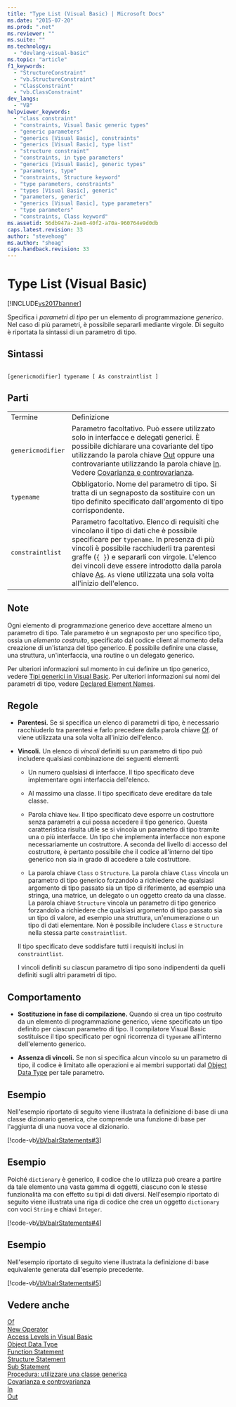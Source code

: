 ```yaml
---
title: "Type List (Visual Basic) | Microsoft Docs"
ms.date: "2015-07-20"
ms.prod: ".net"
ms.reviewer: ""
ms.suite: ""
ms.technology: 
  - "devlang-visual-basic"
ms.topic: "article"
f1_keywords: 
  - "StructureConstraint"
  - "vb.StructureConstraint"
  - "ClassConstraint"
  - "vb.ClassConstraint"
dev_langs: 
  - "VB"
helpviewer_keywords: 
  - "class constraint"
  - "constraints, Visual Basic generic types"
  - "generic parameters"
  - "generics [Visual Basic], constraints"
  - "generics [Visual Basic], type list"
  - "structure constraint"
  - "constraints, in type parameters"
  - "generics [Visual Basic], generic types"
  - "parameters, type"
  - "constraints, Structure keyword"
  - "type parameters, constraints"
  - "types [Visual Basic], generic"
  - "parameters, generic"
  - "generics [Visual Basic], type parameters"
  - "type parameters"
  - "constraints, Class keyword"
ms.assetid: 56db947a-2ae8-40f2-a70a-960764e9d0db
caps.latest.revision: 33
author: "stevehoag"
ms.author: "shoag"
caps.handback.revision: 33
---
```

# Type List (Visual Basic)
[!INCLUDE[vs2017banner](../../../visual-basic/developing-apps/includes/vs2017banner.md)]

Specifica i *parametri di tipo* per un elemento di programmazione *generico*.  Nel caso di più parametri, è possibile separarli mediante virgole.  Di seguito è riportata la sintassi di un parametro di tipo.  
  
## Sintassi  
  
```  
  
[genericmodifier] typename [ As constraintlist ]  
```  
  
## Parti  
  
|||  
|-|-|  
|Termine|Definizione|  
|`genericmodifier`|Parametro facoltativo.  Può essere utilizzato solo in interfacce e delegati generici.  È possibile dichiarare una covariante del tipo utilizzando la parola chiave [Out](../../../visual-basic/language-reference/modifiers/out-generic-modifier.md) oppure una controvariante utilizzando la parola chiave [In](../../../visual-basic/language-reference/modifiers/in-generic-modifier.md).  Vedere [Covarianza e controvarianza](../Topic/Covariance%20and%20Contravariance%20\(C%23%20and%20Visual%20Basic\).md).|  
|`typename`|Obbligatorio.  Nome del parametro di tipo.  Si tratta di un segnaposto da sostituire con un tipo definito specificato dall'argomento di tipo corrispondente.|  
|`constraintlist`|Parametro facoltativo.  Elenco di requisiti che vincolano il tipo di dati che è possibile specificare per `typename`.  In presenza di più vincoli è possibile racchiuderli tra parentesi graffe \(`{ }`\) e separarli con virgole.  L'elenco dei vincoli deve essere introdotto dalla parola chiave [As](../../../visual-basic/language-reference/statements/as-clause.md).  `As` viene utilizzata una sola volta all'inizio dell'elenco.|  
  
## Note  
 Ogni elemento di programmazione generico deve accettare almeno un parametro di tipo.  Tale parametro è un segnaposto per uno specifico tipo, ossia un *elemento costruito*, specificato dal codice client al momento della creazione di un'istanza del tipo generico.  È possibile definire una classe, una struttura, un'interfaccia, una routine o un delegato generico.  
  
 Per ulteriori informazioni sul momento in cui definire un tipo generico, vedere [Tipi generici in Visual Basic](../../../visual-basic/programming-guide/language-features/data-types/generic-types.md).  Per ulteriori informazioni sui nomi dei parametri di tipo, vedere [Declared Element Names](../../../visual-basic/programming-guide/language-features/declared-elements/declared-element-names.md).  
  
## Regole  
  
-   **Parentesi.** Se si specifica un elenco di parametri di tipo, è necessario racchiuderlo tra parentesi e farlo precedere dalla parola chiave [Of](../../../visual-basic/language-reference/statements/of-clause.md).  `Of` viene utilizzata una sola volta all'inizio dell'elenco.  
  
-   **Vincoli.** Un elenco di *vincoli* definiti su un parametro di tipo può includere qualsiasi combinazione dei seguenti elementi:  
  
    -   Un numero qualsiasi di interfacce.  Il tipo specificato deve implementare ogni interfaccia dell'elenco.  
  
    -   Al massimo una classe.  Il tipo specificato deve ereditare da tale classe.  
  
    -   Parola chiave `New`.  Il tipo specificato deve esporre un costruttore senza parametri a cui possa accedere il tipo generico.  Questa caratteristica risulta utile se si vincola un parametro di tipo tramite una o più interfacce.  Un tipo che implementa interfacce non espone necessariamente un costruttore. A seconda del livello di accesso del costruttore, è pertanto possibile che il codice all'interno del tipo generico non sia in grado di accedere a tale costruttore.  
  
    -   La parola chiave `Class` o `Structure`.  La parola chiave `Class` vincola un parametro di tipo generico forzandolo a richiedere che qualsiasi argomento di tipo passato sia un tipo di riferimento, ad esempio una stringa, una matrice, un delegato o un oggetto creato da una classe.  La parola chiave `Structure` vincola un parametro di tipo generico forzandolo a richiedere che qualsiasi argomento di tipo passato sia un tipo di valore, ad esempio una struttura, un'enumerazione o un tipo di dati elementare.  Non è possibile includere `Class` e `Structure` nella stessa parte `constraintlist`.  
  
     Il tipo specificato deve soddisfare tutti i requisiti inclusi in `constraintlist`.  
  
     I vincoli definiti su ciascun parametro di tipo sono indipendenti da quelli definiti sugli altri parametri di tipo.  
  
## Comportamento  
  
-   **Sostituzione in fase di compilazione.** Quando si crea un tipo costruito da un elemento di programmazione generico, viene specificato un tipo definito per ciascun parametro di tipo.  Il compilatore Visual Basic sostituisce il tipo specificato per ogni ricorrenza di `typename` all'interno dell'elemento generico.  
  
-   **Assenza di vincoli.** Se non si specifica alcun vincolo su un parametro di tipo, il codice è limitato alle operazioni e ai membri supportati dal [Object Data Type](../../../visual-basic/language-reference/data-types/object-data-type.md) per tale parametro.  
  
## Esempio  
 Nell'esempio riportato di seguito viene illustrata la definizione di base di una classe dizionario generica, che comprende una funzione di base per l'aggiunta di una nuova voce al dizionario.  
  
 [!code-vb[VbVbalrStatements#3](../../../visual-basic/language-reference/error-messages/codesnippet/visualbasic/type-list_1.vb)]  
  
## Esempio  
 Poiché `dictionary` è generico, il codice che lo utilizza può creare a partire da tale elemento una vasta gamma di oggetti, ciascuno con le stesse funzionalità ma con effetto su tipi di dati diversi.  Nell'esempio riportato di seguito viene illustrata una riga di codice che crea un oggetto `dictionary` con voci `String` e chiavi `Integer`.  
  
 [!code-vb[VbVbalrStatements#4](../../../visual-basic/language-reference/error-messages/codesnippet/visualbasic/type-list_2.vb)]  
  
## Esempio  
 Nell'esempio riportato di seguito viene illustrata la definizione di base equivalente generata dall'esempio precedente.  
  
 [!code-vb[VbVbalrStatements#5](../../../visual-basic/language-reference/error-messages/codesnippet/visualbasic/type-list_3.vb)]  
  
## Vedere anche  
 [Of](../../../visual-basic/language-reference/statements/of-clause.md)   
 [New Operator](../../../visual-basic/language-reference/operators/new-operator.md)   
 [Access Levels in Visual Basic](../../../visual-basic/programming-guide/language-features/declared-elements/access-levels.md)   
 [Object Data Type](../../../visual-basic/language-reference/data-types/object-data-type.md)   
 [Function Statement](../../../visual-basic/language-reference/statements/function-statement.md)   
 [Structure Statement](../../../visual-basic/language-reference/statements/structure-statement.md)   
 [Sub Statement](../../../visual-basic/language-reference/statements/sub-statement.md)   
 [Procedura: utilizzare una classe generica](../../../visual-basic/programming-guide/language-features/data-types/how-to-use-a-generic-class.md)   
 [Covarianza e controvarianza](../Topic/Covariance%20and%20Contravariance%20\(C%23%20and%20Visual%20Basic\).md)   
 [In](../../../visual-basic/language-reference/modifiers/in-generic-modifier.md)   
 [Out](../../../visual-basic/language-reference/modifiers/out-generic-modifier.md)
